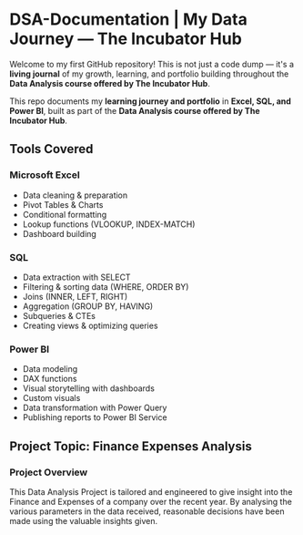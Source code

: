 # DSA-Documentation | My Data Journey — The Incubator Hub

Welcome to my first GitHub repository! This is not just a code dump — it's a **living journal** of my growth, learning, and portfolio building throughout the **Data Analysis course offered by The Incubator Hub**.

This repo documents my **learning journey and portfolio** in **Excel, SQL, and Power BI**, built as part of the **Data Analysis course offered by The Incubator Hub**.

## Tools Covered

### Microsoft Excel
- Data cleaning & preparation  
- Pivot Tables & Charts  
- Conditional formatting  
- Lookup functions (VLOOKUP, INDEX-MATCH)  
- Dashboard building

### SQL
- Data extraction with SELECT  
- Filtering & sorting data (WHERE, ORDER BY)  
- Joins (INNER, LEFT, RIGHT)  
- Aggregation (GROUP BY, HAVING)  
- Subqueries & CTEs  
- Creating views & optimizing queries

### Power BI
- Data modeling  
- DAX functions  
- Visual storytelling with dashboards  
- Custom visuals  
- Data transformation with Power Query  
- Publishing reports to Power BI Service

## Project Topic: Finance Expenses Analysis

### Project Overview

This Data Analysis Project is tailored and engineered to give insight into the Finance and Expenses of a company over the recent year. By analysing the various parameters in the data received, reasonable decisions have been made using the valuable insights given.

